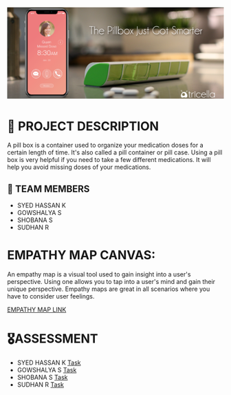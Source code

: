 <h1 align="fill" >
 <img src="coverimg.png" />
</h1>

# 📒 PROJECT DESCRIPTION

A pill box is a container used to organize your medication doses for a certain length of time. It's also called a pill container or pill case. Using a pill box is very helpful if you need to take a few different medications. It will help you avoid missing doses of your medications.

## 🦰 TEAM MEMBERS
- SYED HASSAN K
- GOWSHALYA S
- SHOBANA S
- SUDHAN R

# EMPATHY MAP CANVAS:

An empathy map is a visual tool used to gain insight into a user's perspective. Using one allows you to tap into a user's mind and gain their unique perspective. Empathy maps are great in all scenarios where you have to consider user feelings.


[EMPATHY MAP LINK ](https://github.com/IBM-EPBL/IBM-Project-3634-1658585233/blob/main/Ideation%20Phase/2%20Empathy%20Map%20Canvas/Empathy%20%20Map.pdf)

# 🎖️ASSESSMENT 

- SYED HASSAN K  [Task](https://github.com/IBM-EPBL/IBM-Project-3634-1658585233/tree/main/Assignment/1%20Syed%20Hassan%20K)
- GOWSHALYA S    [Task](https://github.com/IBM-EPBL/IBM-Project-3634-1658585233/tree/main/Assignment/2%20Gowshalya%20S)
- SHOBANA S      [Task](https://github.com/IBM-EPBL/IBM-Project-3634-1658585233/tree/main/Assignment/3%20Shobana%20S)
- SUDHAN R       [Task](https://github.com/IBM-EPBL/IBM-Project-3634-1658585233/tree/main/Assignment/4%20Sudhan%20R)




